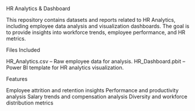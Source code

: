 HR Analytics & Dashboard

This repository contains datasets and reports related to HR Analytics, including employee data analysis and visualization dashboards. The goal is to provide insights into workforce trends, employee performance, and HR metrics.

Files Included

HR_Analytics.csv – Raw employee data for analysis.
HR_Dashboard.pbit – Power BI template for HR analytics visualization.

Features

Employee attrition and retention insights
Performance and productivity analysis
Salary trends and compensation analysis
Diversity and workforce distribution metrics
